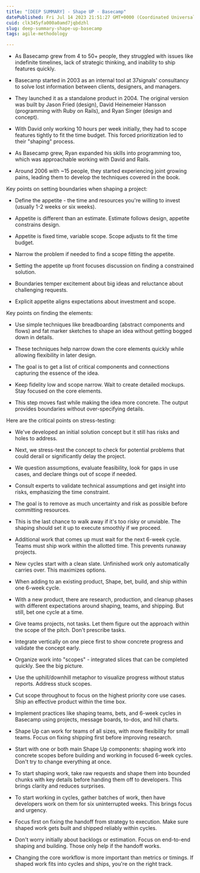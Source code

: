 ```yaml
---
title: "[DEEP SUMMARY] - Shape UP - Basecamp"
datePublished: Fri Jul 14 2023 21:51:27 GMT+0000 (Coordinated Universal Time)
cuid: clk345yfa000a0amd7jqbdzhl
slug: deep-summary-shape-up-basecamp
tags: agile-methodology

---
```


* As Basecamp grew from 4 to 50+ people, they struggled with issues like indefinite timelines, lack of strategic thinking, and inability to ship features quickly.
    
* Basecamp started in 2003 as an internal tool at 37signals' consultancy to solve lost information between clients, designers, and managers.
    
* They launched it as a standalone product in 2004. The original version was built by Jason Fried (design), David Heinemeier Hansson (programming with Ruby on Rails), and Ryan Singer (design and concept).
    
* With David only working 10 hours per week initially, they had to scope features tightly to fit the time budget. This forced prioritization led to their "shaping" process.
    
* As Basecamp grew, Ryan expanded his skills into programming too, which was approachable working with David and Rails.
    
* Around 2006 with ~15 people, they started experiencing joint growing pains, leading them to develop the techniques covered in the book.
    

Key points on setting boundaries when shaping a project:

* Define the appetite - the time and resources you're willing to invest (usually 1-2 weeks or six weeks).
    
* Appetite is different than an estimate. Estimate follows design, appetite constrains design.
    
* Appetite is fixed time, variable scope. Scope adjusts to fit the time budget.
    
* Narrow the problem if needed to find a scope fitting the appetite.
    
* Setting the appetite up front focuses discussion on finding a constrained solution.
    
* Boundaries temper excitement about big ideas and reluctance about challenging requests.
    
* Explicit appetite aligns expectations about investment and scope.
    

Key points on finding the elements:

* Use simple techniques like breadboarding (abstract components and flows) and fat marker sketches to shape an idea without getting bogged down in details.
    
* These techniques help narrow down the core elements quickly while allowing flexibility in later design.
    
* The goal is to get a list of critical components and connections capturing the essence of the idea.
    
* Keep fidelity low and scope narrow. Wait to create detailed mockups. Stay focused on the core elements.
    
* This step moves fast while making the idea more concrete. The output provides boundaries without over-specifying details.
    

Here are the critical points on stress-testing:

* We've developed an initial solution concept but it still has risks and holes to address.
    
* Next, we stress-test the concept to check for potential problems that could derail or significantly delay the project.
    
* We question assumptions, evaluate feasibility, look for gaps in use cases, and declare things out of scope if needed.
    
* Consult experts to validate technical assumptions and get insight into risks, emphasizing the time constraint.
    
* The goal is to remove as much uncertainty and risk as possible before committing resources.
    
* This is the last chance to walk away if it's too risky or unviable. The shaping should set it up to execute smoothly if we proceed.
    
* Additional work that comes up must wait for the next 6-week cycle. Teams must ship work within the allotted time. This prevents runaway projects.
    
* New cycles start with a clean slate. Unfinished work only automatically carries over. This maximizes options.
    
* When adding to an existing product, Shape, bet, build, and ship within one 6-week cycle.
    
* With a new product, there are research, production, and cleanup phases with different expectations around shaping, teams, and shipping. But still, bet one cycle at a time.
    
* Give teams projects, not tasks. Let them figure out the approach within the scope of the pitch. Don't prescribe tasks.
    
* Integrate vertically on one piece first to show concrete progress and validate the concept early.
    
* Organize work into "scopes" - integrated slices that can be completed quickly. See the big picture.
    
* Use the uphill/downhill metaphor to visualize progress without status reports. Address stuck scopes.
    
* Cut scope throughout to focus on the highest priority core use cases. Ship an effective product within the time box.
    
* Implement practices like shaping teams, bets, and 6-week cycles in Basecamp using projects, message boards, to-dos, and hill charts.
    
* Shape Up can work for teams of all sizes, with more flexibility for small teams. Focus on fixing shipping first before improving research.
    
* Start with one or both main Shape Up components: shaping work into concrete scopes before building and working in focused 6-week cycles. Don't try to change everything at once.
    
* To start shaping work, take raw requests and shape them into bounded chunks with key details before handing them off to developers. This brings clarity and reduces surprises.
    
* To start working in cycles, gather batches of work, then have developers work on them for six uninterrupted weeks. This brings focus and urgency.
    
* Focus first on fixing the handoff from strategy to execution. Make sure shaped work gets built and shipped reliably within cycles.
    
* Don't worry initially about backlogs or estimation. Focus on end-to-end shaping and building. Those only help if the handoff works.
    
* Changing the core workflow is more important than metrics or timings. If shaped work fits into cycles and ships, you're on the right track.